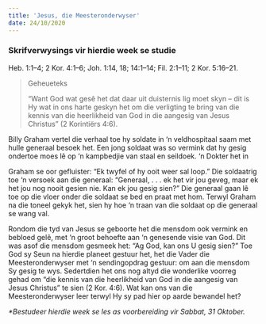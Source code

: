 ```yaml
---
title: 'Jesus, die Meesteronderwyser'
date: 24/10/2020
---
```


### Skrifverwysings vir hierdie week se studie
Heb. 1:1–4; 2 Kor. 4:1–6; Joh. 1:14, 18; 14:1–14; Fil. 2:1–11; 2 Kor. 5:16–21.

> <p>Geheueteks</p>
> “Want God wat gesê het dat daar uit duisternis lig moet skyn – dit is Hy wat in ons harte geskyn het om die verligting te bring van die kennis van die heerlikheid van God in die aangesig van Jesus Christus” (2 Korintiërs 4:6).

Billy Graham vertel die verhaal toe hy soldate in ‘n veldhospitaal saam met hulle generaal besoek het. Een jong soldaat was so vermink dat hy gesig ondertoe moes lê op ‘n kampbedjie van staal en seildoek. ‘n Dokter het in

Graham se oor gefluister: “Ek twyfel of hy ooit weer sal loop.” Die soldaatrig toe ‘n versoek aan die generaal: “Generaal, . . . ek het vir jou geveg, maar ek het jou nog nooit gesien nie. Kan ek jou gesig sien?” Die generaal gaan lê toe op die vloer onder die soldaat se bed en praat met hom. Terwyl Graham na die toneel gekyk het, sien hy hoe ‘n traan van die soldaat op die generaal se wang val.

Rondom die tyd van Jesus se geboorte het die mensdom ook vermink en bebloed gelê, met ‘n groot behoefte aan ‘n genesende visie van God. Dit was asof die mensdom gesmeek het: “Ag God, kan ons U gesig sien?” Toe God sy Seun na hierdie planeet gestuur het, het die Vader die Meesteronderwyser met ‘n sendingopdrag gestuur: om aan die mensdom Sy gesig te wys. Sedertdien het ons nog altyd die wonderlike voorreg gehad om “die kennis van die heerlikheid van God in die aangesig van Jesus Christus” te sien (2 Kor. 4:6). Wat kan ons van die Meesteronderwyser leer terwyl Hy sy pad hier op aarde bewandel het?

_*Bestudeer hierdie week se les as voorbereiding vir Sabbat, 31 Oktober._